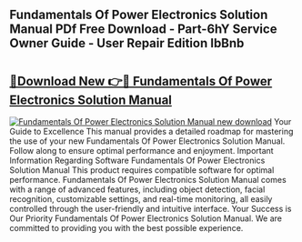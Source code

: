 ## Fundamentals Of Power Electronics Solution Manual PDf Free Download - Part-6hY Service Owner Guide - User Repair Edition IbBnb

# <h2><a href="http://bc4688.oget.top/?id=Fundamentals+Of+Power+Electronics+Solution+Manual">🔗Download New 👉🔴 Fundamentals Of Power Electronics Solution Manual</a></h2>

[![Fundamentals Of Power Electronics Solution Manual new download](https://i.imgur.com/5g1atiW.png)](http://bc4688.oget.top/?id=Fundamentals+Of+Power+Electronics+Solution+Manual)
Your Guide to Excellence This manual provides a detailed roadmap for mastering the use of your new Fundamentals Of Power Electronics Solution Manual. Follow along to ensure optimal performance and enjoyment. Important Information Regarding Software Fundamentals Of Power Electronics Solution Manual This product requires compatible software for optimal performance. Fundamentals Of Power Electronics Solution Manual comes with a range of advanced features, including object detection, facial recognition, customizable settings, and real-time monitoring, all easily controlled through the user-friendly and intuitive interface. Your Success is Our Priority Fundamentals Of Power Electronics Solution Manual. We are committed to providing you with the best possible experience.
